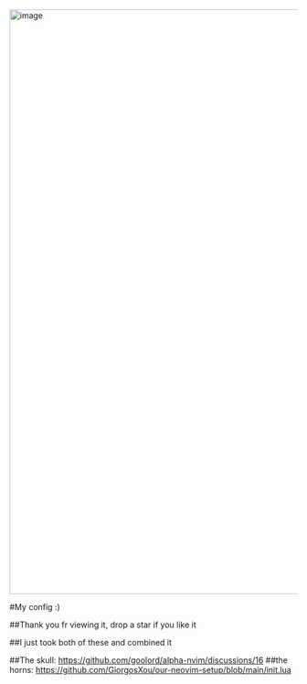 <img width="1916" height="1023" alt="image" src="https://github.com/user-attachments/assets/7d66a8d0-a341-4a43-9d5f-3b49433baf57" />

#My config :)

##Thank you fr viewing it, drop a star if you like it

##I just took both of these and combined it

##The skull: https://github.com/goolord/alpha-nvim/discussions/16 
##the horns: https://github.com/GiorgosXou/our-neovim-setup/blob/main/init.lua
